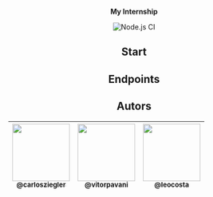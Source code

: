 
<div align="center">
  <p>
    <strong>My Internship</strong>
  </p>


![Node.js CI](https://github.com/CarlosZiegler/myinternship/workflows/Node.js%20CI/badge.svg)

## Start

## Endpoints

## Autors

| [<img src="https://avatars2.githubusercontent.com/u/38855507?s=460&u=20c80252e57c06227186be9761e67a20a82d3717&v=4" width=115><br><sub>@carlosziegler</sub>](https://github.com/carlosziegler) | [<img src="https://avatars3.githubusercontent.com/u/59029586?s=400&u=a95c80c0c2cb6fc05db7c40aa929b4a378e51145&v=4" width=115><br><sub>@vitorpavani</sub>](@vitorpavani) | [<img src="https://avatars3.githubusercontent.com/u/48135513?s=400&u=dcc345cb7d287e7808de07472069b5935ac65b0c&v=4" width=115><br><sub>@leocosta</sub>](https://github.com/Leoprogramming) |
| :---: | :---: | :---: 

</div>